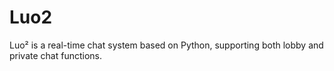 # Luo2
Luo² is a real-time chat system based on Python, supporting both lobby and private chat functions.
